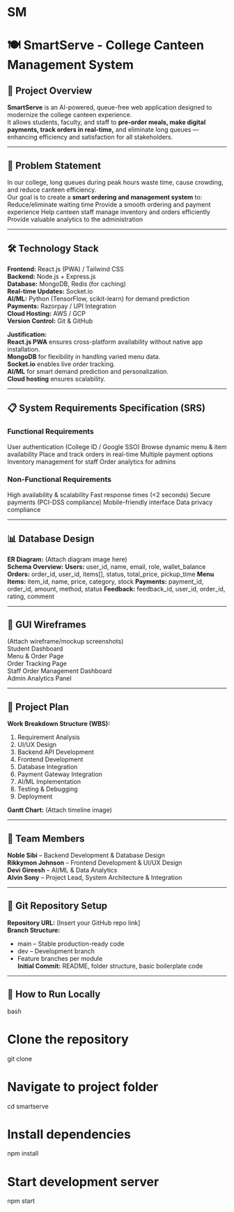 # SM
# 🍽️ SmartServe - College Canteen Management System

## 📌 Project Overview
**SmartServe** is an AI-powered, queue-free web application designed to modernize the college canteen experience.  
It allows students, faculty, and staff to **pre-order meals, make digital payments, track orders in real-time,** and eliminate long queues — enhancing efficiency and satisfaction for all stakeholders.

---

## 🎯 Problem Statement
In our college, long queues during peak hours waste time, cause crowding, and reduce canteen efficiency.  
Our goal is to create a **smart ordering and management system** to:
Reduce/eliminate waiting time
Provide a smooth ordering and payment experience
Help canteen staff manage inventory and orders efficiently
Provide valuable analytics to the administration

---

## 🛠️ Technology Stack
**Frontend:** React.js (PWA) / Tailwind CSS  
**Backend:** Node.js + Express.js  
**Database:** MongoDB, Redis (for caching)  
**Real-time Updates:** Socket.io  
**AI/ML:** Python (TensorFlow, scikit-learn) for demand prediction  
**Payments:** Razorpay / UPI Integration  
**Cloud Hosting:** AWS / GCP  
**Version Control:** Git & GitHub  

**Justification:**  
**React.js PWA** ensures cross-platform availability without native app installation.  
**MongoDB** for flexibility in handling varied menu data.  
**Socket.io** enables live order tracking.  
**AI/ML** for smart demand prediction and personalization.  
**Cloud hosting** ensures scalability.

---

## 📋 System Requirements Specification (SRS)

### **Functional Requirements**
User authentication (College ID / Google SSO)
Browse dynamic menu & item availability
Place and track orders in real-time
Multiple payment options
Inventory management for staff
Order analytics for admins

### **Non-Functional Requirements**
High availability & scalability
Fast response times (<2 seconds)
Secure payments (PCI-DSS compliance)
Mobile-friendly interface
Data privacy compliance

---

## 📊 Database Design
**ER Diagram:** (Attach diagram image here)  
**Schema Overview:**
**Users:** user_id, name, email, role, wallet_balance
**Orders:** order_id, user_id, items[], status, total_price, pickup_time
**Menu Items:** item_id, name, price, category, stock
**Payments:** payment_id, order_id, amount, method, status
**Feedback:** feedback_id, user_id, order_id, rating, comment

---

## 🎨 GUI Wireframes
(Attach wireframe/mockup screenshots)  
Student Dashboard  
Menu & Order Page  
Order Tracking Page  
Staff Order Management Dashboard  
Admin Analytics Panel  

---

## 📅 Project Plan
**Work Breakdown Structure (WBS):**
1. Requirement Analysis
2. UI/UX Design
3. Backend API Development
4. Frontend Development
5. Database Integration
6. Payment Gateway Integration
7. AI/ML Implementation
8. Testing & Debugging
9. Deployment

**Gantt Chart:** (Attach timeline image)

---

## 👥 Team Members
**Noble Sibi** – Backend Development & Database Design  
**Rikkymon Johnson** – Frontend Development & UI/UX Design  
**Devi Gireesh** – AI/ML & Data Analytics  
**Alvin Sony** – Project Lead, System Architecture & Integration  

---

## 🔗 Git Repository Setup
**Repository URL:** [Insert your GitHub repo link]  
**Branch Structure:**  
  - main – Stable production-ready code  
  - dev – Development branch  
  - Feature branches per module  
**Initial Commit:** README, folder structure, basic boilerplate code  

---

## 📌 How to Run Locally
bash

# Clone the repository
git clone <repo-link>

# Navigate to project folder
cd smartserve

# Install dependencies
npm install

# Start development server
npm start
